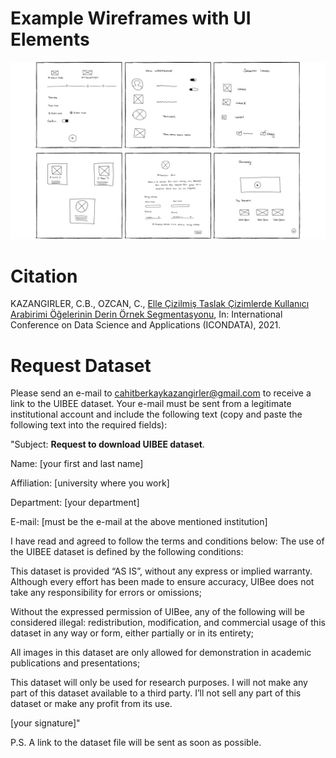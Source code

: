 # Example Wireframes with UI Elements

![Image sample](wirefames.png "Wireframes")

# Citation

KAZANGIRLER, C.B., OZCAN, C.,  [Elle Çizilmiş Taslak Çizimlerde Kullanıcı Arabirimi Öğelerinin Derin Örnek Segmentasyonu](https://www.researchgate.net/publication/354280814_Elle_Cizilmis_Taslak_Cizimlerde_Kullanici_Arabirimi_Ogelerinin_Derin_Ornek_Segmentasyonu), In: International Conference on Data Science and Applications (ICONDATA), 2021.
# Request Dataset

Please send an e-mail to cahitberkaykazangirler@gmail.com to receive a link to the UIBEE dataset. Your e-mail must be sent from a legitimate institutional account and include the following text (copy and paste the following text into the required fields):

"Subject: **Request to download UIBEE dataset**.

Name: [your first and last name]

Affiliation: [university where you work]

Department: [your department]

E-mail: [must be the e-mail at the above mentioned institution]

I have read and agreed to follow the terms and conditions below: The use of the UIBEE dataset is defined by the following conditions:

This dataset is provided “AS IS”, without any express or implied warranty. Although every effort has been made to ensure accuracy, UIBee does not take any responsibility for errors or omissions;

Without the expressed permission of UIBee, any of the following will be considered illegal: redistribution, modification, and commercial usage of this dataset in any way or form, either partially or in its entirety;

All images in this dataset are only allowed for demonstration in academic publications and presentations;

This dataset will only be used for research purposes. I will not make any part of this dataset available to a third party. I’ll not sell any part of this dataset or make any profit from its use.

[your signature]"  

P.S. A link to the dataset file will be sent as soon as possible.
